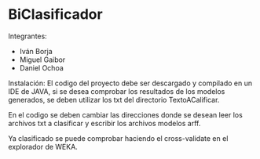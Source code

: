 # BiClasificador

Integrantes:
- Iván Borja
- Miguel Gaibor
- Daniel Ochoa

Instalación:
El codigo del proyecto debe ser descargado y compilado en un IDE de JAVA, si se desea comprobar los resultados de los modelos generados, se deben utilizar los txt del directorio TextoACalificar.

En el codigo se deben cambiar las direcciones donde se desean leer los archivos txt a clasificar y escribir los archivos modelos arff.

Ya clasificado se puede comprobar haciendo el cross-validate en el explorador de WEKA.



